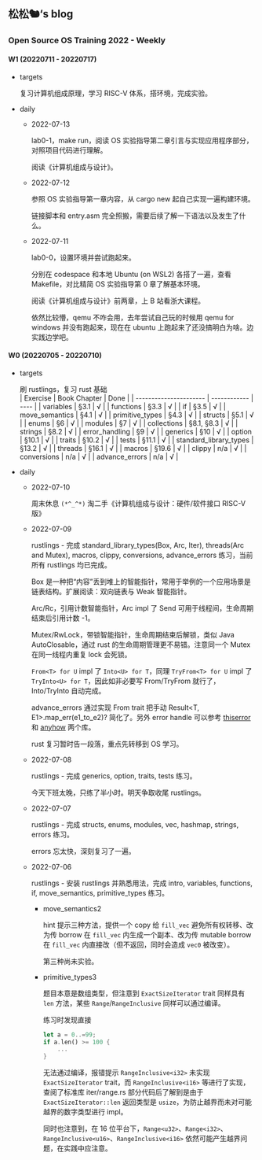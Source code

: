 ## 松松🐿‘s blog

### Open Source OS Training 2022 - Weekly

#### W1 (20220711 - 20220717)

- targets

  复习计算机组成原理，学习 RISC-V 体系，搭环境，完成实验。

- daily

  - 2022-07-13

    lab0-1，make run，阅读 OS 实验指导第二章引言与实现应用程序部分，对照项目代码进行理解。

    阅读《计算机组成与设计》。

  - 2022-07-12

    参照 OS 实验指导第一章内容，从 cargo new 起自己实现一遍构建环境。
  
    链接脚本和 entry.asm 完全照搬，需要后续了解一下语法以及发生了什么。
  
  - 2022-07-11
  
    lab0-0，设置环境并尝试跑起来。
  
    分别在 codespace 和本地 Ubuntu (on WSL2) 各搭了一遍，查看 Makefile，对比精简 OS 实验指导第 0 章了解基本环境。
  
    阅读《计算机组成与设计》前两章，上 B 站看浙大课程。
  
    依然比较懵，qemu 不咋会用，去年尝试自己玩的时候用 qemu for windows 并没有跑起来，现在在 ubuntu 上跑起来了还没搞明白为啥。边实践边学吧。
  

#### W0 (20220705 - 20220710)

- targets

  刷 rustlings，复习 rust 基础  
  | Exercise               | Book Chapter | Done |
  | ---------------------- | ------------ | ---- |
  | variables              | §3.1         | √    |
  | functions              | §3.3         | √    |
  | if                     | §3.5         | √    |
  | move_semantics         | §4.1         | √    |
  | primitive_types        | §4.3         | √    |
  | structs                | §5.1         | √    |
  | enums                  | §6           | √    |
  | modules                | §7           | √    |
  | collections            | §8.1, §8.3   | √    |
  | strings                | §8.2         | √    |
  | error_handling         | §9           | √    |
  | generics               | §10          | √    |
  | option                 | §10.1        | √    |
  | traits                 | §10.2        | √    |
  | tests                  | §11.1        | √    |
  | standard_library_types | §13.2        | √    |
  | threads                | §16.1        | √    |
  | macros                 | §19.6        | √    |
  | clippy                 | n/a          | √    |
  | conversions            | n/a          | √    |
  | advance_errors         | n/a          | √    |

- daily

  - 2022-07-10

    周末休息 ```(*^_^*)``` 淘二手《计算机组成与设计：硬件/软件接口 RISC-V 版》
  
  - 2022-07-09
  
    rustlings - 完成 standard_library_types(Box, Arc, Iter), threads(Arc and Mutex), macros, clippy, conversions, advance_errors 练习，当前所有 rustlings 均已完成。
  
    Box 是一种把“内容”丢到堆上的智能指针，常用于举例的一个应用场景是链表结构。扩展阅读：双向链表与 Weak 智能指针。
  
    Arc/Rc，引用计数智能指针，Arc impl 了 Send 可用于线程间，生命周期结束后引用计数 -1。
  
    Mutex/RwLock，带锁智能指针，生命周期结束后解锁，类似 Java AutoClosable，通过 rust 的生命周期管理更不易错。注意同一个 Mutex 在同一线程内重复 lock 会死锁。
  
    ```From<T> for U``` impl 了 ```Into<U> for T```，同理 ```TryFrom<T> for U``` impl 了 ```TryInto<U> for T```，因此如非必要写 From/TryFrom 就行了，Into/TryInto 自动完成。
  
    advance_errors 通过实现 From trait 把手动 Result<T, E1>.map_err(e1_to_e2)? 简化了。另外 error handle 可以参考 [thiserror](https://github.com/dtolnay/thiserror) 和 [anyhow](https://github.com/dtolnay/anyhow) 两个库。
  
    rust 复习暂时告一段落，重点先转移到 OS 学习。
  
  - 2022-07-08
  
    rustlings - 完成 generics, option, traits, tests 练习。
  
    今天下班太晚，只练了半小时。明天争取收尾 rustlings。
  
  - 2022-07-07
  
    rustlings - 完成 structs, enums, modules, vec, hashmap, strings, errors 练习。
  
    errors 忘太快，深刻复习了一遍。
  
  - 2022-07-06
  
    rustlings - 安装 rustlings 并熟悉用法，完成 intro, variables, functions, if, move_semantics, primitive_types 练习。
  
    - move_semantics2
  
      hint 提示三种方法，提供一个 copy 给 ```fill_vec``` 避免所有权转移、改为传 borrow 在 ```fill_vec``` 内生成一个副本、改为传 mutable borrow 在 ```fill_vec``` 内直接改（但不返回，同时会造成 ```vec0``` 被改变）。
  
      第三种尚未实验。
  
    - primitive_types3
  
      题目本意是数组类型，但注意到 ```ExactSizeIterator``` trait 同样具有 ```len``` 方法，某些 ```Range```/```RangeInclusive``` 同样可以通过编译。
  
      练习时发现直接
  
      ```rust
      let a = 0..=99;
      if a.len() >= 100 {
          ...
      }
      ```
  
      无法通过编译，报错提示 ```RangeInclusive<i32>``` 未实现 ```ExactSizeIterator``` trait，而 ```RangeInclusive<i16>``` 等进行了实现，查阅了标准库 iter/range.rs 部分代码后了解到是由于 ```ExactSizeIterator::len``` 返回类型是 ```usize```，为防止越界而未对可能越界的数字类型进行 impl。
  
      同时也注意到，在 16 位平台下，```Range<u32>```、```Range<i32>```、```RangeInclusive<u16>```、```RangeInclusive<i16>``` 依然可能产生越界问题，在实践中应注意。
